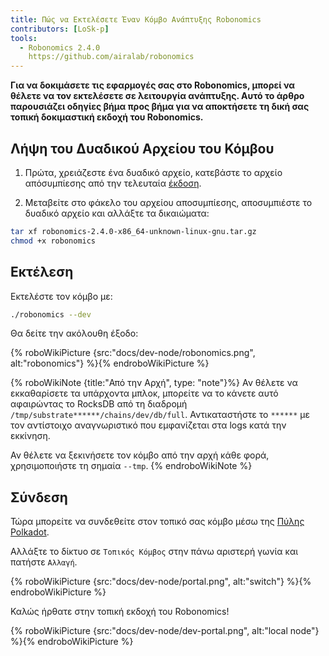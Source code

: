 ```yaml
---
title: Πώς να Εκτελέσετε Έναν Κόμβο Ανάπτυξης Robonomics
contributors: [LoSk-p]
tools:
  - Robonomics 2.4.0
    https://github.com/airalab/robonomics
---
```


**Για να δοκιμάσετε τις εφαρμογές σας στο Robonomics, μπορεί να θέλετε να τον εκτελέσετε σε λειτουργία ανάπτυξης. Αυτό το άρθρο παρουσιάζει οδηγίες βήμα προς βήμα για να αποκτήσετε τη δική σας τοπική δοκιμαστική εκδοχή του Robonomics.**


## Λήψη του Δυαδικού Αρχείου του Κόμβου

1. Πρώτα, χρειάζεστε ένα δυαδικό αρχείο, κατεβάστε το αρχείο απόσυμπίεσης από την τελευταία [έκδοση](https://github.com/airalab/robonomics/releases).

2. Μεταβείτε στο φάκελο του αρχείου αποσυμπίεσης, αποσυμπιέστε το δυαδικό αρχείο και αλλάξτε τα δικαιώματα:

```bash
tar xf robonomics-2.4.0-x86_64-unknown-linux-gnu.tar.gz
chmod +x robonomics
```

## Εκτέλεση

Εκτελέστε τον κόμβο με:

```bash
./robonomics --dev
```
Θα δείτε την ακόλουθη έξοδο:

{% roboWikiPicture {src:"docs/dev-node/robonomics.png", alt:"robonomics"} %}{% endroboWikiPicture %}

{% roboWikiNote {title:"Από την Αρχή", type: "note"}%} Αν θέλετε να εκκαθαρίσετε τα υπάρχοντα μπλοκ, μπορείτε να το κάνετε αυτό αφαιρώντας το RocksDB από τη διαδρομή `/tmp/substrate******/chains/dev/db/full`.
Αντικαταστήστε το `******` με τον αντίστοιχο αναγνωριστικό που εμφανίζεται στα logs κατά την εκκίνηση.

Αν θέλετε να ξεκινήσετε τον κόμβο από την αρχή κάθε φορά, χρησιμοποιήστε τη σημαία `--tmp`.
{% endroboWikiNote %}


## Σύνδεση

Τώρα μπορείτε να συνδεθείτε στον τοπικό σας κόμβο μέσω της [Πύλης Polkadot](https://polkadot.js.org/apps/#/explorer).

Αλλάξτε το δίκτυο σε `Τοπικός Κόμβος` στην πάνω αριστερή γωνία και πατήστε `Αλλαγή`.

{% roboWikiPicture {src:"docs/dev-node/portal.png", alt:"switch"} %}{% endroboWikiPicture %}

Καλώς ήρθατε στην τοπική εκδοχή του Robonomics!

{% roboWikiPicture {src:"docs/dev-node/dev-portal.png", alt:"local node"} %}{% endroboWikiPicture %}